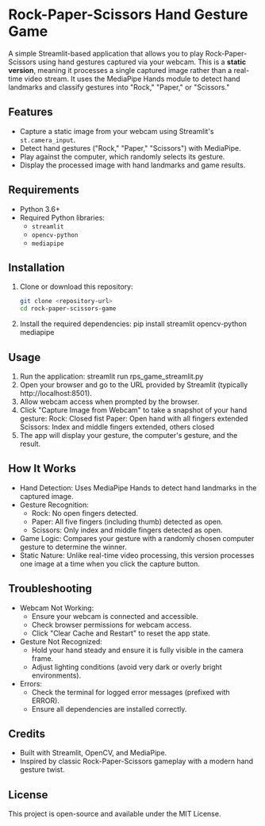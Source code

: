 # Rock-Paper-Scissors Hand Gesture Game

A simple Streamlit-based application that allows you to play Rock-Paper-Scissors using hand gestures captured via your webcam. This is a **static version**, meaning it processes a single captured image rather than a real-time video stream. It uses the MediaPipe Hands module to detect hand landmarks and classify gestures into "Rock," "Paper," or "Scissors."


## Features
- Capture a static image from your webcam using Streamlit's `st.camera_input`.
- Detect hand gestures ("Rock," "Paper," "Scissors") with MediaPipe.
- Play against the computer, which randomly selects its gesture.
- Display the processed image with hand landmarks and game results.

## Requirements
- Python 3.6+
- Required Python libraries:
  - `streamlit`
  - `opencv-python`
  - `mediapipe`

## Installation
1. Clone or download this repository:
   ```bash
   git clone <repository-url>
   cd rock-paper-scissors-game
2. Install the required dependencies:
   pip install streamlit opencv-python mediapipe

## Usage
1. Run the application:
   streamlit run rps_game_streamlit.py
2. Open your browser and go to the URL provided by Streamlit (typically http://localhost:8501).
3. Allow webcam access when prompted by the browser.
4. Click "Capture Image from Webcam" to take a snapshot of your hand gesture:
   Rock: Closed fist
   Paper: Open hand with all fingers extended
   Scissors: Index and middle fingers extended, others closed
5. The app will display your gesture, the computer's gesture, and the result.

## How It Works
* Hand Detection: Uses MediaPipe Hands to detect hand landmarks in the captured image.
* Gesture Recognition:
   * Rock: No open fingers detected.
   * Paper: All five fingers (including thumb) detected as open.
   * Scissors: Only index and middle fingers detected as open.
* Game Logic: Compares your gesture with a randomly chosen computer gesture to determine the winner.
* Static Nature: Unlike real-time video processing, this version processes one image at a time when you click the capture button.
  
## Troubleshooting
* Webcam Not Working:
   * Ensure your webcam is connected and accessible.
   * Check browser permissions for webcam access.
   * Click "Clear Cache and Restart" to reset the app state.
* Gesture Not Recognized:
   * Hold your hand steady and ensure it is fully visible in the camera frame.
   * Adjust lighting conditions (avoid very dark or overly bright environments).
* Errors:
   * Check the terminal for logged error messages (prefixed with ERROR).
   * Ensure all dependencies are installed correctly.

## Credits
* Built with Streamlit, OpenCV, and MediaPipe.
* Inspired by classic Rock-Paper-Scissors gameplay with a modern hand gesture twist.

## License
This project is open-source and available under the MIT License.

